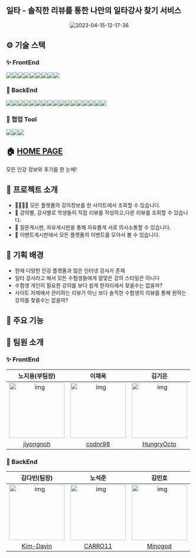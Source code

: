 ## 일타 - 솔직한 리뷰를 통한 나만의 일타강사 찾기 서비스
<p align='center'>
<img src="https://i.ibb.co/9Wg9QGT/2023-04-15-12-17-36.png" alt="2023-04-15-12-17-36" border="0" />
</p>

## ⚙️ 기술 스택
### ✨ FrontEnd
<img src="https://img.shields.io/badge/TypeScript-3178C6?style=for-the-badge&logo=typescript&logoColor=white"><img src="https://img.shields.io/badge/React-61DAFB?style=for-the-badge&logo=react&logoColor=white"><img src="https://img.shields.io/badge/React Router-CA4245?style=for-the-badge&logo=reactrouter&logoColor=white"><img src="https://img.shields.io/badge/Axios-5A29E4?style=for-the-badge&logo=axios&logoColor=white"><img src="https://img.shields.io/badge/Zustand-4F2537?style=for-the-badge&logo=zustand&logoColor=white"><img src="https://img.shields.io/badge/ESLint-4B32C3?style=for-the-badge&logo=eslint&logoColor=white"><img src="https://img.shields.io/badge/Prettier-F7B93E?style=for-the-badge&logo=prettier&logoColor=black"><img src="https://img.shields.io/badge/Styled Components-DB7093?style=for-the-badge&logo=styledcomponents&logoColor=white"><img src="https://img.shields.io/badge/Amazone S3-569A31?style=for-the-badge&logo=amazons3&logoColor=white">

### 🔧 BackEnd
<img src="https://img.shields.io/badge/Spring Boot-6DB33F?style=for-the-badge&logo=springboot&logoColor=white"><img src="https://img.shields.io/badge/Spring Data JPA-6DB33F?style=for-the-badge&logo=springdata&logoColor=white"><img src="https://img.shields.io/badge/Spring Security-6DB33F?style=for-the-badge&logo=springsecurity&logoColor=white"><img src="https://img.shields.io/badge/Gradle-02303A?style=for-the-badge&logo=gradle&logoColor=white"><img src="https://img.shields.io/badge/H2-0F21FF?style=for-the-badge&logo=h2&logoColor=white"><img src="https://img.shields.io/badge/MySQL-4479A1?style=for-the-badge&logo=mysql&logoColor=white"><img src="https://img.shields.io/badge/JWT-181717?style=for-the-badge&logo=jwt&logoColor=white"><img src="https://img.shields.io/badge/Flyway-CC0200?style=for-the-badge&logo=flyway&logoColor=white"><img src="https://img.shields.io/badge/Map Struct-F1A54F?style=for-the-badge&logo=mapstruct&logoColor=white"><img src="https://img.shields.io/badge/Jsoup-3a75af?style=for-the-badge&logo=java&logoColor=white"><img src="https://img.shields.io/badge/Java Mail Sender-6DB33F?style=for-the-badge&logo=javamailsender&logoColor=white"><img src="https://img.shields.io/badge/Jasypt-364161?style=for-the-badge&logo=jasypt&logoColor=white"><img src="https://img.shields.io/badge/AWS EC2-FF9900?style=for-the-badge&logo=amazonec2&logoColor=white"><img src="https://img.shields.io/badge/AWS RDS-527FFF?style=for-the-badge&logo=amazonrds&logoColor=white"><img src="https://img.shields.io/badge/AWS Router-FF9900?style=for-the-badge&logo=awsrouter&logoColor=white"><img src="https://img.shields.io/badge/AWS Code Depoly-71963C?style=for-the-badge&logo=awscodedepoly&logoColor=white"><img src="https://img.shields.io/badge/AWS S3-569A31?style=for-the-badge&logo=amazons3&logoColor=white"> 
### 🔗 협업 Tool
<img src="https://img.shields.io/badge/GitHub-181717?style=for-the-badge&logo=github&logoColor=white"><img src="https://img.shields.io/badge/Discord-5865F2?style=for-the-badge&logo=discord&logoColor=white"><img src="https://img.shields.io/badge/Notion-000000?style=for-the-badge&logo=notion&logoColor=white">

## 🏠 [HOME PAGE](http://1ta.info/)

모든 인강 정보와 후기를 한 눈에!

## 📌 프로젝트 소개
- 👩‍👩‍👧‍👦 모든 플랫폼의 강의정보를 한 사이트에서 조회할 수 있습니다.
- 🧐 강의별, 강사별로 학생들이 직접 리뷰를 작성하고,다른 리뷰를 조회할 수 있습니다.
- 📢 질문게시판, 자유게시판을 통해 자유롭게 서로 의사소통할 수 있습니다.
- 📆 이벤트게시판에서 모든 플랫폼의 이벤트를 모아서 볼 수 있습니다.


## 📌 기획 배경
- 현재 다양한 인강 플랫폼과 많은 인터넷 강사가 존재
- 일타 강사라고 해서 모든 수험생들에게 알맞은 강의 스타일은 아니다
- 수험생 개인이 필요한 강의를 보다 쉽게 한자리에서 찾을수는 없을까?
- 사이트 자체에서 관리하는 리뷰가 아닌 보다 솔직한 수험생의 리뷰를 통해 원하는 강의를 찾을수는 없을까?




## 📌 주요 기능





## 📌 팀원 소개
### ✨ FrontEnd
|노지용(부팀장)|이채욱|김기은|
|:--:|:--:|:--:|
|<img src="https://i.ibb.co/F6tDtNZ/image.jpg" alt="img" height="150px" width="150px" />|<img src="https://i.ibb.co/X3kK1m7/image.jpg" alt="img" height="150px" width="150px" />|<img src="https://i.ibb.co/58x54Qy/image.jpg" alt="img" height="150px" width="150px" />|
|[jiyongnoh](https://github.com/jiyongnoh)|[codnr98](https://github.com/codnr98)|[HungryOcto](https://github.com/HungryOcto)|
### 🔧 BackEnd
|김다빈(팀장)|노석준|김민호|
|:--:|:--:|:--:|
|<img src="https://file.notion.so/f/s/1605240b-057d-4cfd-9486-772122bdeda4/%E1%84%89%E1%85%B3%E1%84%8F%E1%85%B3%E1%84%85%E1%85%B5%E1%86%AB%E1%84%89%E1%85%A3%E1%86%BA_2023-03-03_%E1%84%8B%E1%85%A9%E1%84%92%E1%85%AE_2.11.35.png?id=36dcbf2c-c5c2-46b8-88f7-637d66afe127&table=block&spaceId=82d63a72-8254-4cde-bf1e-b2597b7c099c&expirationTimestamp=1681742586085&signature=vLLd_e55nsGrRtTaKdDLxrLwy1-NM9388MSE4p44z50&downloadName=%E1%84%89%E1%85%B3%E1%84%8F%E1%85%B3%E1%84%85%E1%85%B5%E1%86%AB%E1%84%89%E1%85%A3%E1%86%BA+2023-03-03+%E1%84%8B%E1%85%A9%E1%84%92%E1%85%AE+2.11.35.png" alt="img" height="150px" width="150px" />|<img src="https://i.ibb.co/bszppf2/image.jpg" alt="img" height="150px" width="150px" />|<img src="https://i.ibb.co/FwGTJ34/image.jpg" alt="img" height="150px" width="150px" />|
|[Kim-Davin](https://github.com/Kim-Davin)|[CARRO11](https://github.com/CARRO11)|[Minogod](https://github.com/Minogod)|
